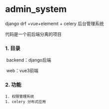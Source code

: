 # admin_system
django drf +vue+elememt + celery 后台管理系统

代码是一个前后端分离的项目

### 1. 目录

​	backend：django后端

​	web：vue3前端

### 2. 功能

	1. 权限管理系统
	1. celery 分布式应用
